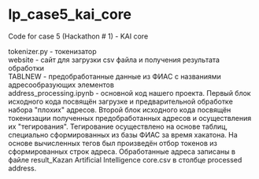 # lp_case5_kai_core
Code for case 5 (Hackathon # 1) - KAI core

tokenizer.py - токенизатор  
website - сайт для загрузки csv файла и получения результата обработки   
TABLNEW - предобработанные данные из  ФИАС с названиями адресообразующих элементов  
address_processing.ipynb - основной код нашего проекта. Первый блок исходного кода посвящён загрузке и предварительной обработке набора "плохих" адресов. Второй блок исходного кода посвящён токенизации полученных предобработанных адресов и осуществления их "тегирования". Тегирование осуществлено на основе таблиц, специально сформированных из базы ФИАС за время хакатона. На основе вычисленных тегов был произведён отбор токенов из сформированных строк адреса. Обработанные адреса записаны в файле result_Kazan Artificial Intelligence core.csv в столбце processed address.
